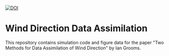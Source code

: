 [![DOI](https://zenodo.org/badge/544195819.svg)](https://zenodo.org/badge/latestdoi/544195819)

# Wind Direction Data Assimilation

This repository contains simulation code and figure data for the paper "Two Methods for Data Assimilation of Wind Direction" by Ian Grooms. 
